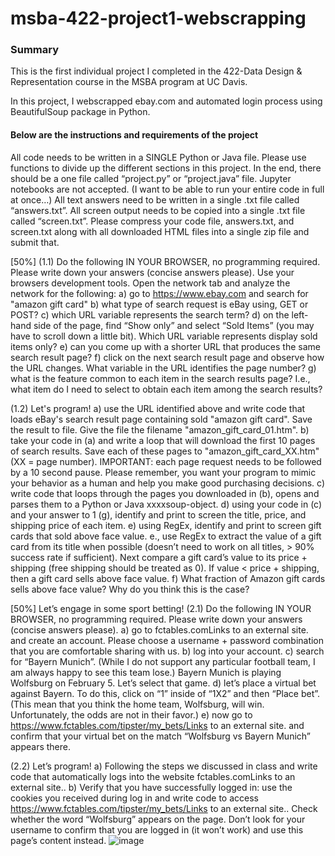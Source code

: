 # msba-422-project1-webscrapping

### Summary

This is the first individual project I completed in the 422-Data Design & Representation course in the MSBA program at UC Davis. 

In this project, I webscrapped ebay.com and automated login process using BeautifulSoup package in Python.

#### Below are the instructions and requirements of the project

All code needs to be written in a SINGLE Python or Java file.  Please use functions to divide up the different sections in this project.  In the end, there should be a one file called “project.py” or “project.java” file.  Jupyter notebooks are not accepted.  (I want to be able to run your entire code in full at once…)
All text answers need to be written in a single .txt file called “answers.txt”.
All screen output needs to be copied into a single .txt file called “screen.txt”.
Please compress your code file, answers.txt, and screen.txt along with all downloaded HTML files into a single zip file and submit that.
 
[50%]
(1.1)  Do the following IN YOUR BROWSER, no programming required.  Please write down your answers (concise answers please).
Use your browsers development tools.  Open the network tab and analyze the network for the following:
a) go to https://www.ebay.com and search for "amazon gift card"
b) what type of search request is eBay using, GET or POST?
c) which URL variable represents the search term?
d) on the left-hand side of the page, find “Show only” and select “Sold Items” (you may have to scroll down a little bit). Which URL variable represents display sold items only?
e) can you come up with a shorter URL that produces the same search result page?
f) click on the next search result page and observe how the URL changes. What variable in the URL identifies the page number?
g) what is the feature common to each item in the search results page? I.e., what item do I need to select to obtain each item among the search results?
 
(1.2)  Let's program!
a) use the URL identified above and write code that loads eBay's search result page containing sold "amazon gift card". Save the result to file. Give the file the filename "amazon_gift_card_01.htm".
b) take your code in (a) and write a loop that will download the first 10 pages of search results. Save each of these pages to "amazon_gift_card_XX.htm" (XX = page number). IMPORTANT: each page request needs to be followed by a 10 second pause.  Please remember, you want your program to mimic your behavior as a human and help you make good purchasing decisions.
c) write code that loops through the pages you downloaded in (b), opens and parses them to a Python or Java xxxxsoup-object.
d) using your code in (c) and your answer to 1 (g), identify and print to screen the title, price, and shipping price of each item.
e) using RegEx, identify and print to screen gift cards that sold above face value. e., use RegEx to extract the value of a gift card from its title when possible (doesn’t need to work on all titles, > 90% success rate if sufficient). Next compare a gift card’s value to its price + shipping (free shipping should be treated as 0).  If value < price + shipping, then a gift card sells above face value.
f) What fraction of Amazon gift cards sells above face value? Why do you think this is the case?
 
[50%]
Let’s engage in some sport betting!
(2.1)  Do the following IN YOUR BROWSER, no programming required.  Please write down your answers (concise answers please).
a) go to fctables.comLinks to an external site. and create an account. Please choose a username + password combination that you are comfortable sharing with us.
b) log into your account.
c) search for “Bayern Munich”. (While I do not support any particular football team, I am always happy to see this team lose.)  Bayern Munich is playing Wolfsburg on February 5.  Let’s select that game.
d) let’s place a virtual bet against Bayern. To do this, click on “1” inside of “1X2” and then “Place bet”.  (This mean that you think the home team, Wolfsburg, will win.  Unfortunately, the odds are not in their favor.)
e) now go to https://www.fctables.com/tipster/my_bets/Links to an external site. and confirm that your virtual bet on the match “Wolfsburg vs Bayern Munich” appears there.
 
(2.2)  Let’s program!
a) Following the steps we discussed in class and write code that automatically logs into the website fctables.comLinks to an external site..
b) Verify that you have successfully logged in:  use the cookies you received during log in and write code to access https://www.fctables.com/tipster/my_bets/Links to an external site..  Check whether the word “Wolfsburg” appears on the page.  Don’t look for your username to confirm that you are logged in (it won’t work) and use this page’s content instead.
![image](https://github.com/fredyyyya/msba-422-project1-webscrapping/assets/123432022/89b9fcd9-f3a8-4d56-8d84-9b60bc2c1007)
